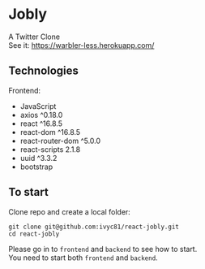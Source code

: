 # Jobly
A Twitter Clone <br/>
See it: https://warbler-less.herokuapp.com/

## Technologies
Frontend:
* JavaScript
* axios ^0.18.0
* react ^16.8.5
* react-dom ^16.8.5
* react-router-dom ^5.0.0
* react-scripts 2.1.8
* uuid ^3.3.2
* bootstrap

## To start
Clone repo and create a local folder:
```
git clone git@github.com:ivyc81/react-jobly.git
cd react-jobly
```

Please go in to `frontend` and `backend` to see how to start.<br/>
You need to start both `frontend` and `backend`.
